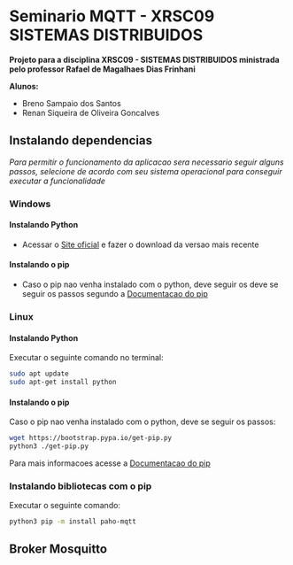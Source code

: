# Seminario MQTT - XRSC09 SISTEMAS DISTRIBUIDOS

**Projeto para a disciplina XRSC09 - SISTEMAS DISTRIBUIDOS ministrada pelo professor Rafael de Magalhaes Dias Frinhani**

**Alunos:**

- Breno Sampaio dos Santos
- Renan Siqueira de Oliveira Goncalves


## Instalando dependencias

*Para permitir o funcionamento da aplicacao sera necessario seguir alguns passos, selecione de acordo com seu sistema operacional para conseguir executar a funcionalidade*

### Windows

#### Instalando Python

- Acessar o [Site oficial](https://www.python.org/downloads/) e fazer o download da versao mais recente

#### Instalando o pip

- Caso o pip nao venha instalado com o python, deve seguir os deve se seguir os passos segundo a [Documentacao do pip](https://pip.pypa.io/en/stable/installation/)

### Linux

#### Instalando Python

Executar o seguinte comando no terminal:
```sh
sudo apt update
sudo apt-get install python
```

#### Instalando o pip

Caso o pip nao venha instalado com o python, deve se seguir os passos:

```sh
wget https://bootstrap.pypa.io/get-pip.py
python3 ./get-pip.py
```

Para mais informacoes acesse a [Documentacao do pip](https://pip.pypa.io/en/stable/installation/)

### Instalando bibliotecas com o pip

Executar o seguinte comando:

```sh
python3 pip -m install paho-mqtt
```

## Broker Mosquitto

